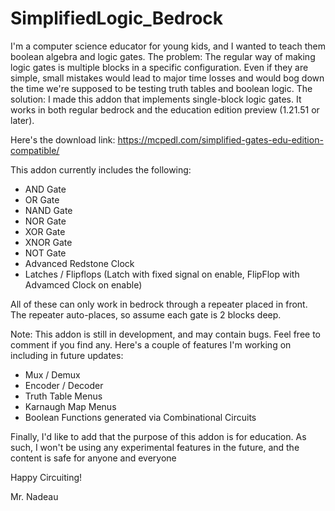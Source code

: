 # SimplifiedLogic_Bedrock
I'm a computer science educator for young kids, and I wanted to teach them boolean algebra and logic gates. The problem: The regular way of making logic gates is multiple blocks in a specific configuration. Even if they are simple, small mistakes would lead to major time losses and would bog down the time we're supposed to be testing truth tables and boolean logic. The solution: I made this addon that implements single-block logic gates. It works in both regular bedrock and the education edition preview (1.21.51 or later).

Here's the download link:
https://mcpedl.com/simplified-gates-edu-edition-compatible/

This addon currently includes the following:
- AND Gate
- OR Gate
- NAND Gate
- NOR Gate
- XOR Gate
- XNOR Gate
- NOT Gate
- Advanced Redstone Clock
- Latches / Flipflops (Latch with fixed signal on enable, FlipFlop with Advamced Clock on enable)

All of these can only work in bedrock through a repeater placed in front. The repeater auto-places, so assume each gate is 2 blocks deep.

Note: This addon is still in development, and may contain bugs. Feel free to comment if you find any.
Here's a couple of features I'm working on including in future updates:
- Mux / Demux
- Encoder / Decoder
- Truth Table Menus
- Karnaugh Map Menus
- Boolean Functions generated via Combinational Circuits

Finally, I'd like to add that the purpose of this addon is for education. As such, I won't be using any experimental features in the future, and the content is safe for anyone and everyone

Happy Circuiting! 

Mr. Nadeau
